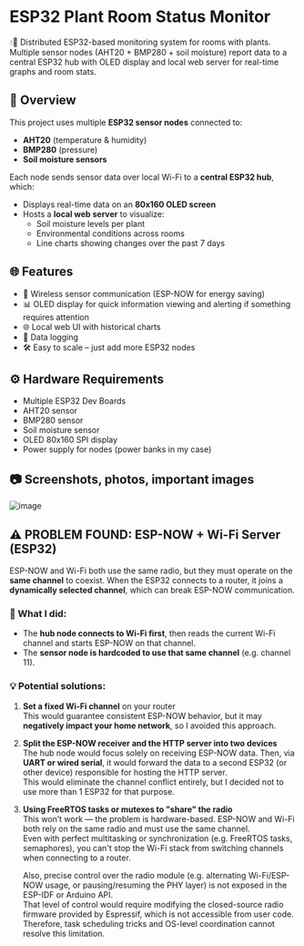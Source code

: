 # ESP32 Plant Room Status Monitor

💧🌿 Distributed ESP32-based monitoring system for rooms with plants. Multiple sensor nodes (AHT20 + BMP280 + soil moisture) report data to a central ESP32 hub with OLED display and local web server for real-time graphs and room stats.

## 🧠 Overview

This project uses multiple **ESP32 sensor nodes** connected to:
- **AHT20** (temperature & humidity)
- **BMP280** (pressure)
- **Soil moisture sensors**

Each node sends sensor data over local Wi-Fi to a **central ESP32 hub**, which:

- Displays real-time data on an **80x160 OLED screen**
- Hosts a **local web server** to visualize:
  - Soil moisture levels per plant
  - Environmental conditions across rooms
  - Line charts showing changes over the past 7 days
 
## 🌐 Features

- 📡 Wireless sensor communication (ESP-NOW for energy saving)
- 📊 OLED display for quick information viewing and alerting if something requires attention
- 🌐 Local web UI with historical charts
- 📁 Data logging
- 🛠️ Easy to scale – just add more ESP32 nodes

## ⚙️ Hardware Requirements

- Multiple ESP32 Dev Boards
- AHT20 sensor
- BMP280 sensor
- Soil moisture sensor
- OLED 80x160 SPI display
- Power supply for nodes (power banks in my case)

## 📷 Screenshots, photos, important images

![image](https://github.com/user-attachments/assets/50de6a14-0985-4772-adc3-12b0eb7107a3)

## ⚠️ PROBLEM FOUND: ESP-NOW + Wi-Fi Server (ESP32)

ESP-NOW and Wi-Fi both use the same radio, but they must operate on the **same channel** to coexist. When the ESP32 connects to a router, it joins a **dynamically selected channel**, which can break ESP-NOW communication.

### 🔧 What I did:
- The **hub node connects to Wi-Fi first**, then reads the current Wi-Fi channel and starts ESP-NOW on that channel.
- The **sensor node is hardcoded to use that same channel** (e.g. channel 11).

### 💡 Potential solutions:

1. **Set a fixed Wi-Fi channel** on your router  
   This would guarantee consistent ESP-NOW behavior, but it may **negatively impact your home network**, so I avoided this approach.

2. **Split the ESP-NOW receiver and the HTTP server into two devices**  
   The hub node would focus solely on receiving ESP-NOW data. Then, via **UART or wired serial**, it would forward the data to a second ESP32 (or other device) responsible for hosting the HTTP server.  
   This would eliminate the channel conflict entirely, but I decided not to use more than 1 ESP32 for that purpose.

3. **Using FreeRTOS tasks or mutexes to "share" the radio**  
   This won’t work — the problem is hardware-based. ESP-NOW and Wi-Fi both rely on the same radio and must use the same channel.  
   Even with perfect multitasking or synchronization (e.g. FreeRTOS tasks, semaphores), you can't stop the Wi-Fi stack from switching channels when connecting to a router.  

   Also, precise control over the radio module (e.g. alternating Wi-Fi/ESP-NOW usage, or pausing/resuming the PHY layer) is not exposed in the ESP-IDF or Arduino API.  
   That level of control would require modifying the closed-source radio firmware provided by Espressif, which is not accessible from user code.  
   Therefore, task scheduling tricks and OS-level coordination cannot resolve this limitation.
